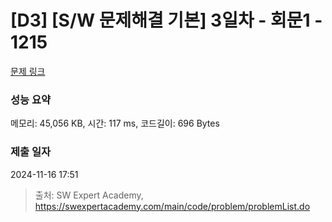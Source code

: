 # [D3] [S/W 문제해결 기본] 3일차 - 회문1 - 1215 

[문제 링크](https://swexpertacademy.com/main/code/problem/problemDetail.do?contestProbId=AV14QpAaAAwCFAYi) 

### 성능 요약

메모리: 45,056 KB, 시간: 117 ms, 코드길이: 696 Bytes

### 제출 일자

2024-11-16 17:51



> 출처: SW Expert Academy, https://swexpertacademy.com/main/code/problem/problemList.do